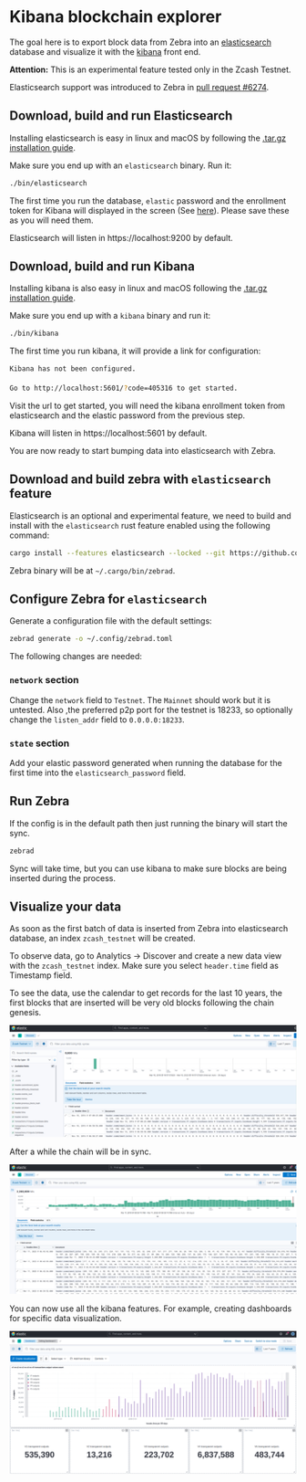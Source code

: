 # Kibana blockchain explorer

The goal here is to export block data from Zebra into an [elasticsearch](https://www.elastic.co/) database and visualize it with the [kibana](https://www.elastic.co/kibana/) front end. 

**Attention:** This is an experimental feature tested only in the Zcash Testnet.

Elasticsearch support was introduced to Zebra in [pull request #6274](https://github.com/ZcashFoundation/zebra/pull/6274).

## Download, build and run Elasticsearch

Installing elasticsearch is easy in linux and macOS by following the [.tar.gz installation guide](https://www.elastic.co/guide/en/elasticsearch/reference/current/targz.html).

Make sure you end up with an `elasticsearch` binary. Run it:

```sh
./bin/elasticsearch
```

The first time you run the database, `elastic` password and the enrollment token for Kibana will displayed in the screen (See [here](https://www.elastic.co/guide/en/elasticsearch/reference/current/targz.html#targz-running)). Please save these as you will need them.

Elasticsearch will listen in https://localhost:9200 by default.

## Download, build and run Kibana

Installing kibana is also easy in linux and macOS following the [.tar.gz installation guide](https://www.elastic.co/guide/en/kibana/current/targz.html).


Make sure you end up with a `kibana` binary and run it:

```sh
./bin/kibana
```

 The first time you run kibana, it will provide a link for configuration:
 
```sh
Kibana has not been configured.
    
Go to http://localhost:5601/?code=405316 to get started.
```

Visit the url to get started, you will need the kibana enrollment token from elasticsearch and the elastic password from the previous step.

Kibana will listen in https://localhost:5601 by default.

You are now ready to start bumping data into elasticsearch with Zebra.

## Download and build zebra with `elasticsearch` feature

Elasticsearch is an optional and experimental feature, we need to build and install with the `elasticsearch` rust feature enabled using the following command:

```sh
cargo install --features elasticsearch --locked --git https://github.com/ZcashFoundation/zebra zebrad
```

Zebra binary will be at `~/.cargo/bin/zebrad`.

## Configure Zebra for `elasticsearch`

Generate a configuration file with the default settings:

```sh
zebrad generate -o ~/.config/zebrad.toml
```
The following changes are needed:

### `network` section

Change the `network` field to `Testnet`. The `Mainnet` should work but it is untested. Also ,the preferred p2p port for the testnet is 18233, so optionally change the `listen_addr` field to `0.0.0.0:18233`. 

### `state` section

Add your elastic password generated when running the database for the first time into the `elasticsearch_password` field.

## Run Zebra

If the config is in the default path then just running the binary will start the sync.

```sh
zebrad
```

Sync will take time, but you can use kibana to make sure blocks are being inserted during the process.

## Visualize your data

As soon as the first batch of data is inserted from Zebra into elasticsearch database, an index `zcash_testnet` will be created.

To observe data, go to Analytics → Discover and create a new data view with the `zcash_testnet` index. Make sure you select `header.time` field as Timestamp field.

To see the data, use the calendar to get records for the last 10 years, the first blocks that are inserted will be very old blocks following the chain genesis.

![image info](elastic1.png)

After a while the chain will be in sync.

![image info](elastic2.png)

You can now use all the kibana features. For example, creating dashboards for specific data visualization.

![image info](elastic3.png)
